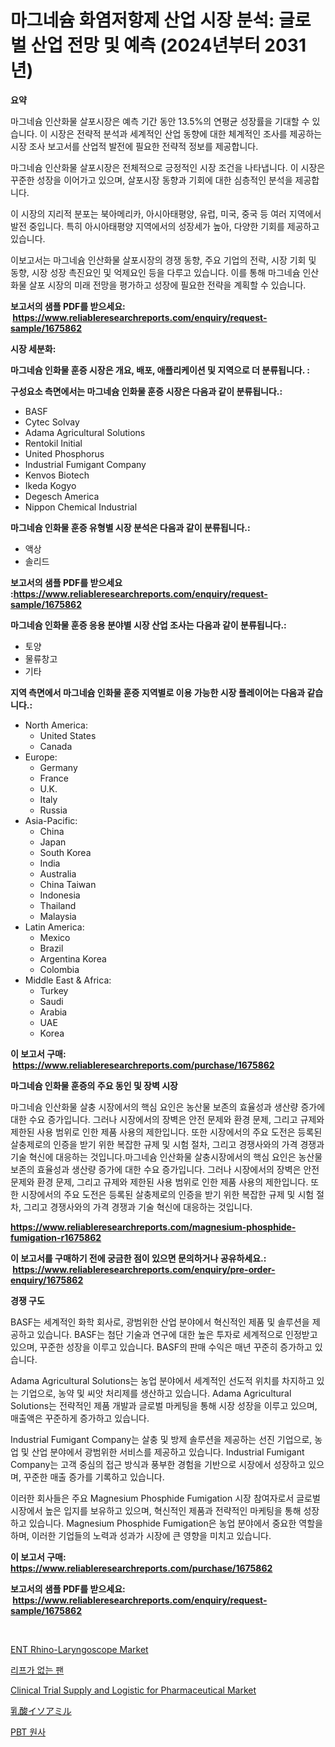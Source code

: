 <p><h1>마그네슘 화염저항제 산업 시장 분석: 글로벌 산업 전망 및 예측 (2024년부터 2031년)</h1></p><p><strong>요약</strong></p>
<p><p>마그네슘 인산화물 살포시장은 예측 기간 동안 13.5%의 연평균 성장률을 기대할 수 있습니다. 이 시장은 전략적 분석과 세계적인 산업 동향에 대한 체계적인 조사를 제공하는 시장 조사 보고서를 산업적 발전에 필요한 전략적 정보를 제공합니다.</p><p>마그네슘 인산화물 살포시장은 전체적으로 긍정적인 시장 조건을 나타냅니다. 이 시장은 꾸준한 성장을 이어가고 있으며, 살포시장 동향과 기회에 대한 심층적인 분석을 제공합니다.</p><p>이 시장의 지리적 분포는 북아메리카, 아시아태평양, 유럽, 미국, 중국 등 여러 지역에서 발전 중입니다. 특히 아시아태평양 지역에서의 성장세가 높아, 다양한 기회를 제공하고 있습니다.</p><p>이보고서는 마그네슘 인산화물 살포시장의 경쟁 동향, 주요 기업의 전략, 시장 기회 및 동향, 시장 성장 촉진요인 및 억제요인 등을 다루고 있습니다. 이를 통해 마그네슘 인산화물 살포 시장의 미래 전망을 평가하고 성장에 필요한 전략을 계획할 수 있습니다.</p></p>
<p><strong>보고서의 샘플 PDF를 받으세요: &nbsp;<a href="https://www.reliableresearchreports.com/enquiry/request-sample/1675862">https://www.reliableresearchreports.com/enquiry/request-sample/1675862</a></strong></p>
<p><strong>시장 세분화:</strong></p>
<p><strong> 마그네슘 인화물 훈증 시장은 개요, 배포, 애플리케이션 및 지역으로 더 분류됩니다. :</strong></p>
<p><strong>구성요소 측면에서는 마그네슘 인화물 훈증 시장은 다음과 같이 분류됩니다.:</strong></p>
<p><ul><li>BASF</li><li>Cytec Solvay</li><li>Adama Agricultural Solutions</li><li>Rentokil Initial</li><li>United Phosphorus</li><li>Industrial Fumigant Company</li><li>Kenvos Biotech</li><li>Ikeda Kogyo</li><li>Degesch America</li><li>Nippon Chemical Industrial</li></ul></p>
<p><strong> 마그네슘 인화물 훈증 유형별 시장 분석은 다음과 같이 분류됩니다.:</strong></p>
<p><ul><li>액상</li><li>솔리드</li></ul></p>
<p><strong>보고서의 샘플 PDF를 받으세요 :<a href="https://www.reliableresearchreports.com/enquiry/request-sample/1675862">https://www.reliableresearchreports.com/enquiry/request-sample/1675862</a></strong></p>
<p><strong> 마그네슘 인화물 훈증 응용 분야별 시장 산업 조사는 다음과 같이 분류됩니다.:</strong></p>
<p><ul><li>토양</li><li>물류창고</li><li>기타</li></ul></p>
<p><strong>지역 측면에서 마그네슘 인화물 훈증 지역별로 이용 가능한 시장 플레이어는 다음과 같습니다.:</strong></p>
<p><ul>
    <li>
        North America:
        <ul>
            <li>United States</li>
            <li>Canada</li>
        </ul>
    </li>
    <li>
        Europe:
        <ul>
            <li>Germany</li>
            <li>France</li>
            <li>U.K.</li>
            <li>Italy</li>
            <li>Russia</li>
        </ul>
    </li>
    <li>
        Asia-Pacific:
        <ul>
            <li>China</li>
            <li>Japan</li>
            <li>South Korea</li>
            <li>India</li>
            <li>Australia</li>
            <li>China Taiwan</li>
            <li>Indonesia</li>
            <li>Thailand</li>
            <li>Malaysia</li>
        </ul>
    </li>
    <li>
        Latin America:
        <ul>
            <li>Mexico</li>
            <li>Brazil</li>
            <li>Argentina Korea</li>
            <li>Colombia</li>
        </ul>
    </li>
    <li>
        Middle East & Africa:
        <ul>
            <li>Turkey</li>
            <li>Saudi</li>
            <li>Arabia</li>
            <li>UAE</li>
            <li>Korea</li>
        </ul>
    </li>
    </ul></p>
<p><strong>이 보고서 구매: &nbsp;<a href="https://www.reliableresearchreports.com/purchase/1675862">https://www.reliableresearchreports.com/purchase/1675862</a></strong></p>
<p><strong>마그네슘 인화물 훈증의 주요 동인 및 장벽 시장</strong></p>
<p><p>마그네슘 인산화물 살충 시장에서의 핵심 요인은 농산물 보존의 효율성과 생산량 증가에 대한 수요 증가입니다. 그러나 시장에서의 장벽은 안전 문제와 환경 문제, 그리고 규제와 제한된 사용 범위로 인한 제품 사용의 제한입니다. 또한 시장에서의 주요 도전은 등록된 살충제로의 인증을 받기 위한 복잡한 규제 및 시험 절차, 그리고 경쟁사와의 가격 경쟁과 기술 혁신에 대응하는 것입니다.마그네슘 인산화물 살충시장에서의 핵심 요인은 농산물 보존의 효율성과 생산량 증가에 대한 수요 증가입니다. 그러나 시장에서의 장벽은 안전 문제와 환경 문제, 그리고 규제와 제한된 사용 범위로 인한 제품 사용의 제한입니다. 또한 시장에서의 주요 도전은 등록된 살충제로의 인증을 받기 위한 복잡한 규제 및 시험 절차, 그리고 경쟁사와의 가격 경쟁과 기술 혁신에 대응하는 것입니다.</p></p>
<p><strong><a href="https://www.reliableresearchreports.com/magnesium-phosphide-fumigation-r1675862">https://www.reliableresearchreports.com/magnesium-phosphide-fumigation-r1675862</a></strong></p>
<p><strong>이 보고서를 구매하기 전에 궁금한 점이 있으면 문의하거나 공유하세요.: &nbsp;<a href="https://www.reliableresearchreports.com/enquiry/pre-order-enquiry/1675862">https://www.reliableresearchreports.com/enquiry/pre-order-enquiry/1675862</a></strong></p>
<p><strong>경쟁 구도</strong></p>
<p><p>BASF는 세계적인 화학 회사로, 광범위한 산업 분야에서 혁신적인 제품 및 솔루션을 제공하고 있습니다. BASF는 첨단 기술과 연구에 대한 높은 투자로 세계적으로 인정받고 있으며, 꾸준한 성장을 이루고 있습니다. BASF의 판매 수익은 매년 꾸준히 증가하고 있습니다.</p><p>Adama Agricultural Solutions는 농업 분야에서 세계적인 선도적 위치를 차지하고 있는 기업으로, 농약 및 씨앗 처리제를 생산하고 있습니다. Adama Agricultural Solutions는 전략적인 제품 개발과 글로벌 마케팅을 통해 시장 성장을 이루고 있으며, 매출액은 꾸준하게 증가하고 있습니다.</p><p>Industrial Fumigant Company는 살충 및 방제 솔루션을 제공하는 선진 기업으로, 농업 및 산업 분야에서 광범위한 서비스를 제공하고 있습니다. Industrial Fumigant Company는 고객 중심의 접근 방식과 풍부한 경험을 기반으로 시장에서 성장하고 있으며, 꾸준한 매출 증가를 기록하고 있습니다.</p><p>이러한 회사들은 주요 Magnesium Phosphide Fumigation 시장 참여자로서 글로벌 시장에서 높은 입지를 보유하고 있으며, 혁신적인 제품과 전략적인 마케팅을 통해 성장하고 있습니다. Magnesium Phosphide Fumigation은 농업 분야에서 중요한 역할을 하며, 이러한 기업들의 노력과 성과가 시장에 큰 영향을 미치고 있습니다.</p></p>
<p><strong>이 보고서 구매: &nbsp; <a href="https://www.reliableresearchreports.com/purchase/1675862">https://www.reliableresearchreports.com/purchase/1675862</a></strong></p>
<p><strong>보고서의 샘플 PDF를 받으세요: &nbsp;<a href="https://www.reliableresearchreports.com/enquiry/request-sample/1675862">https://www.reliableresearchreports.com/enquiry/request-sample/1675862</a></strong><strong></strong></p>
<p>&nbsp;</p>
<p><p><a href="https://github.com/irfadac/Market-Research-Report-List-2/blob/main/ent-rhino-laryngoscope-market.md">ENT Rhino-Laryngoscope Market</a></p><p><a href="https://github.com/ZacharyScthmitt4465/Market-Research-Report-List-1/blob/main/269914521127.md">리프가 없는 팬</a></p><p><a href="https://github.com/ashepherd82/Market-Research-Report-List-4/blob/main/clinical-trial-supply-and-logistic-for-pharmaceutical-market.md">Clinical Trial Supply and Logistic for Pharmaceutical Market</a></p><p><a href="https://github.com/SarahFahey88/Market-Research-Report-List-1/blob/main/518843723154.md">乳酸イソアミル</a></p><p><a href="https://medium.com/@sandubujor71/pbt-yarn-%EC%8B%9C%EC%9E%A5-%EA%B7%9C%EB%AA%A8-%EB%B0%8F-%EC%8B%9C%EC%9E%A5-%EB%8F%99%ED%96%A5-%EC%99%84%EB%B2%BD%ED%95%9C-%EC%97%85%EA%B3%84-%EA%B0%9C%EC%9A%94-2024%EB%85%84%EB%B6%80%ED%84%B0-2031%EB%85%84%EA%B9%8C%EC%A7%80-19dfb5931257">PBT 원사</a></p></p>